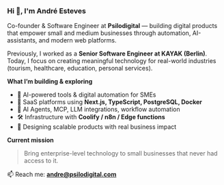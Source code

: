 ### Hi 👋, I'm André Esteves

Co-founder & Software Engineer at **Psilodigital** — building digital products that empower small and medium businesses through automation, AI-assistants, and modern web platforms.

Previously, I worked as a **Senior Software Engineer at KAYAK (Berlin)**. Today, I focus on creating meaningful technology for real-world industries (tourism, healthcare, education, personal services).

**What I’m building & exploring**
- 🚀 AI-powered tools & digital automation for SMEs
- 🧭 SaaS platforms using **Next.js, TypeScript, PostgreSQL, Docker**
- 🤖 AI Agents, MCP, LLM integrations, workflow automation
- 🛠️ Infrastructure with **Coolify / n8n / Edge functions**
- 🌱 Designing scalable products with real business impact

**Current mission**
> Bring enterprise-level technology to small businesses that never had access to it.

📫 Reach me: **andre@psilodigital.com**


<!--
![EstevesAndreStats](https://github-readme-stats.vercel.app/api?username=EstevesAndre&show_icons=true&locale=en)
-->

